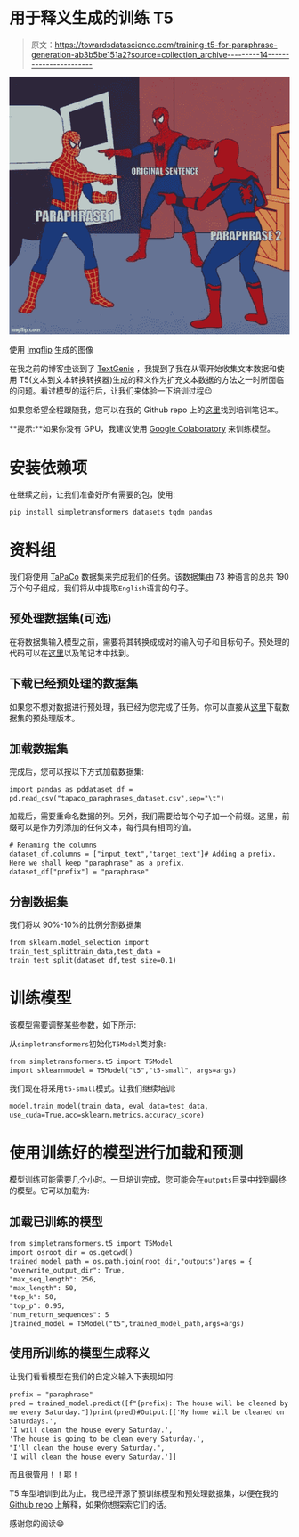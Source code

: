 # 用于释义生成的训练 T5

> 原文：<https://towardsdatascience.com/training-t5-for-paraphrase-generation-ab3b5be151a2?source=collection_archive---------14----------------------->

![](img/b289703c2b012e40633a40c401b1c172.png)

使用 [Imgflip](https://imgflip.com/memegenerator) 生成的图像

在我之前的博客[中](/textgenie-augmenting-your-text-dataset-with-just-2-lines-of-code-23ce883a0715)谈到了 [TextGenie](https://github.com/hetpandya/textgenie) ，我提到了我在从零开始收集文本数据和使用 T5(文本到文本转换转换器)生成的释义作为扩充文本数据的方法之一时所面临的问题。看过模型的运行后，让我们来体验一下培训过程😉

如果您希望全程跟随我，您可以在我的 Github repo 上的[这里](https://github.com/hetpandya/paraphrase-datasets-pretrained-models/blob/main/examples/t5_paraphrase_model_training_example.ipynb)找到培训笔记本。

**提示:**如果你没有 GPU，我建议使用 [Google Colaboratory](https://colab.research.google.com) 来训练模型。

# 安装依赖项

在继续之前，让我们准备好所有需要的包，使用:

```
pip install simpletransformers datasets tqdm pandas
```

# 资料组

我们将使用 [TaPaCo](https://huggingface.co/datasets/tapaco) 数据集来完成我们的任务。该数据集由 73 种语言的总共 190 万个句子组成，我们将从中提取`English`语言的句子。

## 预处理数据集(可选)

在将数据集输入模型之前，需要将其转换成成对的输入句子和目标句子。预处理的代码可以在[这里](https://github.com/hetpandya/paraphrase-datasets-pretrained-models/tree/main/datasets/tapaco#storing-original-dataset-as-csv)以及笔记本中找到。

## 下载已经预处理的数据集

如果您不想对数据进行预处理，我已经为您完成了任务。你可以直接从[这里](https://github.com/hetpandya/paraphrase-datasets-pretrained-models/raw/main/datasets/tapaco/tapaco_paraphrases_dataset.csv)下载数据集的预处理版本。

## 加载数据集

完成后，您可以按以下方式加载数据集:

```
import pandas as pddataset_df = pd.read_csv("tapaco_paraphrases_dataset.csv",sep="\t")
```

加载后，需要重命名数据的列。另外，我们需要给每个句子加一个前缀。这里，前缀可以是作为列添加的任何文本，每行具有相同的值。

```
# Renaming the columns
dataset_df.columns = ["input_text","target_text"]# Adding a prefix. Here we shall keep "paraphrase" as a prefix.
dataset_df["prefix"] = "paraphrase"
```

## 分割数据集

我们将以 90%-10%的比例分割数据集

```
from sklearn.model_selection import train_test_splittrain_data,test_data = train_test_split(dataset_df,test_size=0.1)
```

# 训练模型

该模型需要调整某些参数，如下所示:

从`simpletransformers`初始化`T5Model`类对象:

```
from simpletransformers.t5 import T5Model
import sklearnmodel = T5Model("t5","t5-small", args=args)
```

我们现在将采用`t5-small`模式。让我们继续培训:

```
model.train_model(train_data, eval_data=test_data, use_cuda=True,acc=sklearn.metrics.accuracy_score)
```

# 使用训练好的模型进行加载和预测

模型训练可能需要几个小时。一旦培训完成，您可能会在`outputs`目录中找到最终的模型。它可以加载为:

## 加载已训练的模型

```
from simpletransformers.t5 import T5Model
import osroot_dir = os.getcwd()
trained_model_path = os.path.join(root_dir,"outputs")args = {
"overwrite_output_dir": True,
"max_seq_length": 256,
"max_length": 50,
"top_k": 50,
"top_p": 0.95,
"num_return_sequences": 5
}trained_model = T5Model("t5",trained_model_path,args=args)
```

## 使用所训练的模型生成释义

让我们看看模型在我们的自定义输入下表现如何:

```
prefix = "paraphrase"
pred = trained_model.predict([f"{prefix}: The house will be cleaned by me every Saturday."])print(pred)#Output:[['My home will be cleaned on Saturdays.',   
'I will clean the house every Saturday.',   
'The house is going to be clean every Saturday.',   
"I'll clean the house every Saturday.",   
'I will clean the house every Saturday.']]
```

而且很管用！！耶！

T5 车型培训到此为止。我已经开源了预训练模型和预处理数据集，以便在我的 [Github repo](https://github.com/hetpandya/paraphrase-datasets-pretrained-models) 上解释，如果你想探索它们的话。

感谢您的阅读😄